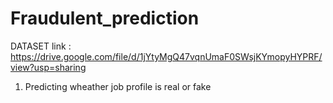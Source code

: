 # Fraudulent_prediction
DATASET link : https://drive.google.com/file/d/1jYtyMgQ47vqnUmaF0SWsjKYmopyHYPRF/view?usp=sharing


1. Predicting wheather job profile is real or fake

